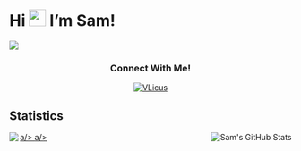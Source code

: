 # Hi <img src="https://raw.githubusercontent.com/MartinHeinz/MartinHeinz/master/wave.gif" width="30px"> I’m Sam!</strong> </em>

![](https://komarev.com/ghpvc/?username=VLicus&abbreviated=true&style=plastic)

<h3 align="center">Connect With Me! </h3>
<p align="center">
 
<a href="https://www.linkedin.com/in/samuel-cobas/" target="_blank">
<img align="center" src="https://img.shields.io/badge/LinkedIn-0077B5?style=for-the-badge&logo=linkedin&logoColor=white" 
alt="VLicus" />
</a>
</p>

## Statistics

<a href="https://github.com/VLicus">
 <img align="left" src="https://github-readme-stats.vercel.app/api/top-langs/?username=VLicus&layout=donut-vertical)](https://github.com/anuraghazra/github-readme-stats">
a/>

<a href="https://github.com/VLicus">
  <img align="right" src="https://github-readme-stats.vercel.app/api?username=VLicus&show_icons=true&theme=radical&line_height=27&count_private=true" 
   alt="Sam's GitHub Stats">
 a/>


 
